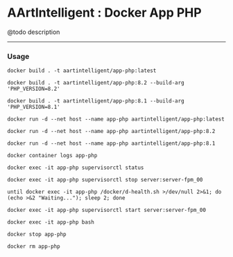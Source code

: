 # AArtIntelligent : Docker App PHP

@todo description

---

### Usage

```shell
docker build . -t aartintelligent/app-php:latest
```

```shell
docker build . -t aartintelligent/app-php:8.2 --build-arg 'PHP_VERSION=8.2'
```

```shell
docker build . -t aartintelligent/app-php:8.1 --build-arg 'PHP_VERSION=8.1'
```

```shell
docker run -d --net host --name app-php aartintelligent/app-php:latest
```

```shell
docker run -d --net host --name app-php aartintelligent/app-php:8.2
```

```shell
docker run -d --net host --name app-php aartintelligent/app-php:8.1
```

```shell
docker container logs app-php
```

```shell
docker exec -it app-php supervisorctl status
```

```shell
docker exec -it app-php supervisorctl stop server:server-fpm_00
```

```shell
until docker exec -it app-php /docker/d-health.sh >/dev/null 2>&1; do (echo >&2 "Waiting..."); sleep 2; done
```

```shell
docker exec -it app-php supervisorctl start server:server-fpm_00
```

```shell
docker exec -it app-php bash
```

```shell
docker stop app-php
```

```shell
docker rm app-php
```

